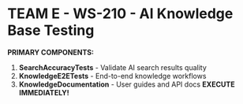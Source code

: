 # TEAM E - WS-210 - AI Knowledge Base Testing
**PRIMARY COMPONENTS:**
1. **SearchAccuracyTests** - Validate AI search results quality
2. **KnowledgeE2ETests** - End-to-end knowledge workflows
3. **KnowledgeDocumentation** - User guides and API docs
**EXECUTE IMMEDIATELY!**